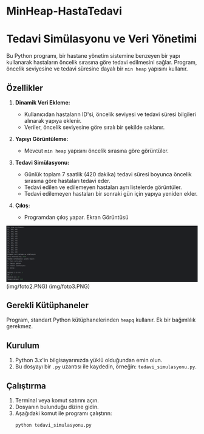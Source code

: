 # MinHeap-HastaTedavi
# Tedavi Simülasyonu ve Veri Yönetimi

Bu Python programı, bir hastane yönetim sistemine benzeyen bir yapı kullanarak hastaların öncelik sırasına göre tedavi edilmesini sağlar. Program, öncelik seviyesine ve tedavi süresine dayalı bir `min heap` yapısını kullanır.

## Özellikler

1. **Dinamik Veri Ekleme:**
   - Kullanıcıdan hastaların ID'si, öncelik seviyesi ve tedavi süresi bilgileri alınarak yapıya eklenir.
   - Veriler, öncelik seviyesine göre sıralı bir şekilde saklanır.

2. **Yapıyı Görüntüleme:**
   - Mevcut `min heap` yapısını öncelik sırasına göre görüntüler.

3. **Tedavi Simülasyonu:**
   - Günlük toplam 7 saatlik (420 dakika) tedavi süresi boyunca öncelik sırasına göre hastaları tedavi eder.
   - Tedavi edilen ve edilemeyen hastaları ayrı listelerde görüntüler.
   - Tedavi edilemeyen hastaları bir sonraki gün için yapıya yeniden ekler.

4. **Çıkış:**
   - Programdan çıkış yapar.
Ekran Görüntüsü

![Tedavi Simülasyonu Örnek](img/foto1.PNG)
(img/foto2.PNG)
(img/foto3.PNG)

## Gerekli Kütüphaneler

Program, standart Python kütüphanelerinden `heapq` kullanır. Ek bir bağımlılık gerekmez.

## Kurulum

1. Python 3.x'in bilgisayarınızda yüklü olduğundan emin olun.
2. Bu dosyayı bir `.py` uzantısı ile kaydedin, örneğin: `tedavi_simulasyonu.py`.

## Çalıştırma

1. Terminal veya komut satırını açın.
2. Dosyanın bulunduğu dizine gidin.
3. Aşağıdaki komut ile programı çalıştırın:
   ```bash
   python tedavi_simulasyonu.py
